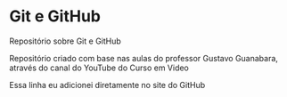 # Git e GitHub
 Repositório sobre Git e GitHub

Repositório criado com base nas aulas do professor Gustavo Guanabara, através do canal do YouTube do Curso em Video

Essa linha eu adicionei diretamente no site do GitHub
